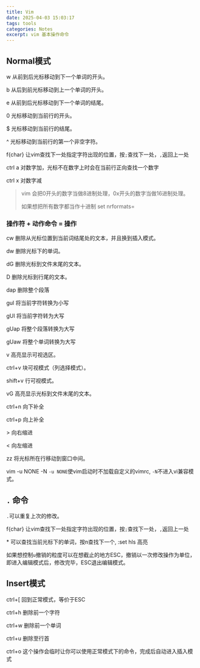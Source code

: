 ```yaml
---
title: Vim
date: 2025-04-03 15:03:17
tags: tools
categories: Notes
excerpt: vim 基本操作命令
---
```


## Normal模式

w 从前到后光标移动到下一个单词的开头。

b 从后到前光标移动到上一个单词的开头。

e 从前到后光标移动到下一个单词的结尾。

0 光标移动到当前行的开头。

$ 光标移动到当前行的结尾。

^ 光标移动到当前行的第一个非空字符。

f{char} 让vim查找下一处指定字符出现的位置，按`;`查找下一处，`,`返回上一处

ctrl a 对数字加，光标不在数字上时会在当前行正向查找一个数字

ctrl x 对数字减

> vim 会把0开头的数字当做8进制处理，0x开头的数字当做16进制处理。
>
> 如果想把所有数字都当作十进制 set nrformats=

### 操作符 + 动作命令 = 操作

cw 删除从光标位置到当前词结尾处的文本，并且换到插入模式。

dw 删除光标下的单词。

dG 删除光标到文件末尾的文本。

D 删除光标到行尾的文本。

dap 删除整个段落

gul 将当前字符转换为小写

gUl 将当前字符转为大写

gUap 将整个段落转换为大写

gUaw 将整个单词转换为大写

v  高亮显示可视选区。

ctrl+v 块可视模式（列选择模式）。

shift+v 行可视模式。

vG 高亮显示光标到文件末尾的文本。

ctrl+n 向下补全

ctrl+p 向上补全

\> 向右缩进

\< 向左缩进

zz 将光标所在行移动到窗口中间。

vim -u NONE -N   `-u NONE`使vim启动时不加载自定义的vimrc, `-N`不进入vi兼容模式。

## `.` 命令

`.`可以重复上次的修改。

f{char} 让vim查找下一处指定字符出现的位置，按`;`查找下一处，`,`返回上一处

\* 可以查找当前光标下的单词，按n查找下一个, :set hls 高亮

如果想控制`u`撤销的粒度可以在想截止的地方ESC，撤销以一次修改操作为单位，即进入编辑模式后，修改完毕，ESC退出编辑模式。

## Insert模式

ctrl+[ 回到正常模式，等价于ESC

ctrl+h 删除前一个字符

ctrl+w 删除前一个单词

ctrl+u 删除至行首

ctrl+o 这个操作会临时让你可以使用正常模式下的命令，完成后自动进入插入模式